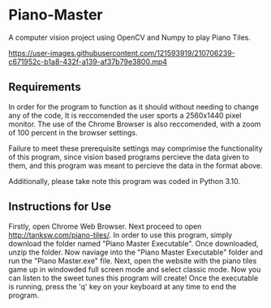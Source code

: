 # Piano-Master
A computer vision project using OpenCV and Numpy to play Piano Tiles.



https://user-images.githubusercontent.com/121593919/210706239-c671952c-b1a8-432f-a139-af37b79e3800.mp4







## Requirements

In order for the program to function as it should without needing to change any of the code, It is reccomended the user sports a 2560x1440 pixel monitor. The use of the Chrome Browser is also reccomended, with a zoom of 100 percent in the browser settings.

Failure to meet these prerequisite settings may comprimise the functionality of this program, since vision based programs percieve the data given to them, and this program was meant to percieve the data in the format above. 

Additionally, please take note this program was coded in Python 3.10.

## Instructions for Use

Firstly, open Chrome Web Browser. Next proceed to open http://tanksw.com/piano-tiles/. In order to use this program, simply download the folder named "Piano Master Executable". Once downloaded, unzip the folder. Now naviage into the "Piano Master Executable" folder and run the "Piano Master.exe" file. Next, open the website with the piano tiles game up in windowded full screen mode and select classic mode. Now you can listen to the sweet tunes this program will create! Once the executable is running, press the 'q' key on your keyboard at any time to end the program.

